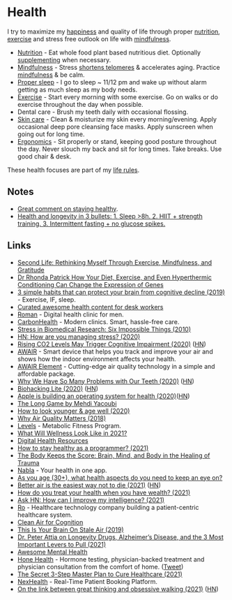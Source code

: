 # Health

I try to maximize my [happiness](../life/happiness.md) and quality of life through proper [nutrition](nutrition/nutrition.md), [exercise](../fitness/fitness.md) and stress free outlook on life with [mindfulness](../mindfulness/mindfulness.md).

- [Nutrition](nutrition/nutrition.md) - Eat whole food plant based nutritious diet. Optionally [supplementing](nutrition/supplements.md) when necessary.
- [Mindfulness](../mindfulness/mindfulness.md) - Stress [shortens telomeres](https://www.ncbi.nlm.nih.gov/pubmed/12114022) & accelerates aging. Practice [mindfulness](../mindfulness/mindfulness.md) & be calm.
- [Proper sleep](../sleep/sleep.md) - I go to sleep ~ 11/12 pm and wake up without alarm getting as much sleep as my body needs.
- [Exercise](../fitness/fitness.md) - Start every morning with some exercise. Go on walks or do exercise throughout the day when possible.
- Dental care - Brush my teeth daily with occasional flossing.
- [Skin care](skin-care.md) - Clean & moisturize my skin every morning/evening. Apply occasional deep pore cleansing face masks. Apply sunscreen when going out for long time.
- [Ergonomics](ergonomics.md) - Sit properly or stand, keeping good posture throughout the day. Never slouch my back and sit for long times. Take breaks. Use good chair & desk.

These health focuses are part of my [life rules](../focusing/rules.md).

## Notes

- [Great comment on staying healthy](https://www.reddit.com/r/longevity/comments/7hwgo7/for_people_in_their_young_or_middle_ages_now_who/).
- [Health and longevity in 3 bullets: 1. Sleep >8h. 2. HIIT + strength training. 3. Intermittent fasting + no glucose spikes.](https://twitter.com/m_franceschetti/status/1396540139195834374)

## Links

- [Second Life: Rethinking Myself Through Exercise, Mindfulness, and Gratitude](https://www.macstories.net/stories/second-life/)
- [Dr Rhonda Patrick How Your Diet, Exercise, and Even Hyperthermic Conditioning Can Change the Expression of Genes](https://www.youtube.com/watch?v=VjgMzS5b_QM)
- [3 simple habits that can protect your brain from cognitive decline (2019)](https://www.fastcompany.com/90303904/3-tips-to-slowing-down-cognitive-decline) - Exercise, IF, sleep.
- [Curated awesome health content for desk workers](https://github.com/evexoio/awesome-health)
- [Roman](https://www.getroman.com/) - Digital health clinic for men.
- [CarbonHealth](https://carbonhealth.com/) - Modern clinics. Smart, hassle-free care.
- [Stress in Biomedical Research: Six Impossible Things (2010)](https://www.sciencedirect.com/science/article/pii/S1097276510007835)
- [HN: How are you managing stress? (2020)](https://news.ycombinator.com/item?id=22616143)
- [Rising CO2 Levels May Trigger Cognitive Impairment (2020)](https://sparkonit.com/2020/04/30/rising-co2-levels-may-trigger-cognitive-impairment/) ([HN](https://news.ycombinator.com/item?id=23155937))
- [AWAIR](https://www.getawair.com) - Smart device that helps you track and improve your air and shows how the indoor environment affects your health.
- [AWAIR Element](https://www.getawair.com/home/element) - Cutting-edge air quality technology in a simple and affordable package.
- [Why We Have So Many Problems with Our Teeth (2020)](https://www.scientificamerican.com/article/why-we-have-so-many-problems-with-our-teeth/) ([HN](https://news.ycombinator.com/item?id=23335368))
- [Biohacking Lite (2020)](https://karpathy.github.io/2020/06/11/biohacking-lite/) ([HN](https://news.ycombinator.com/item?id=23501021))
- [Apple is building an operating system for health (2020)](https://divinations.substack.com/p/healthos)([HN](https://news.ycombinator.com/item?id=23507600))
- [The Long Game by Mehdi Yacoubi](https://mehdiyacoubi.substack.com/)
- [How to look younger & age well (2020)](https://t.me/durov/137)
- [Why Air Quality Matters (2018)](https://www.youtube.com/watch?v=MRqh8oLY7Ik)
- [Levels](https://www.levelshealth.com/) - Metabolic Fitness Program.
- [What Will Wellness Look Like in 2021?](https://www.vogue.com/article/wellness-2021)
- [Digital Health Resources](https://www.franciswong.com/digital-health/)
- [How to stay healthy as a programmer? (2021)](https://www.reddit.com/r/AskProgramming/comments/lra030/how_to_stay_healthy_as_a_programmer/)
- [The Body Keeps the Score: Brain, Mind, and Body in the Healing of Trauma](https://www.goodreads.com/book/show/18693771-the-body-keeps-the-score)
- [Nabla](https://www.nabla.com/en/) - Your health in one app.
- [As you age (30+), what health aspects do you need to keep an eye on?](https://www.reddit.com/r/AskMen/comments/muobbu/as_you_age_30_what_health_aspects_do_you_need_to/)
- [Better air is the easiest way not to die (2021)](https://dynomight.net/air/) ([HN](https://news.ycombinator.com/item?id=26964722))
- [How do you treat your health when you have wealth? (2021)](https://www.reddit.com/r/FIREUK/comments/n6v9t3/how_do_you_treat_your_health_when_you_have_wealth/)
- [Ask HN: How can I improve my intelligence? (2021)](https://news.ycombinator.com/item?id=27102764)
- [Ro](https://ro.co/) - Healthcare technology company building a patient-centric healthcare system.
- [Clean Air for Cognition](https://www.reddit.com/r/Nootropics/comments/niov31/clean_air_for_cognition/)
- [This Is Your Brain On Stale Air (2019)](https://www.youtube.com/watch?v=1Nh_vxpycEA)
- [Dr. Peter Attia on Longevity Drugs, Alzheimer’s Disease, and the 3 Most Important Levers to Pull (2021)](https://overcast.fm/+KebuB8q28)
- [Awesome Mental Health](https://github.com/dreamingechoes/awesome-mental-health)
- [Hone Health](https://www.honehealth.com/) - Hormone testing, physician-backed treatment and physician consultation from the comfort of home. ([Tweet](https://twitter.com/ankurnagpal/status/1414934324357570560))
- [The Secret 3-Step Master Plan to Cure Healthcare (2021)](https://www.notboring.co/p/the-secret-3-step-master-plan-to)
- [NexHealth](https://www.nexhealth.com/) - Real-Time Patient Booking Platform.
- [On the link between great thinking and obsessive walking (2021)](https://lithub.com/on-the-link-between-great-thinking-and-obsessive-walking/) ([HN](https://news.ycombinator.com/item?id=28268136))
